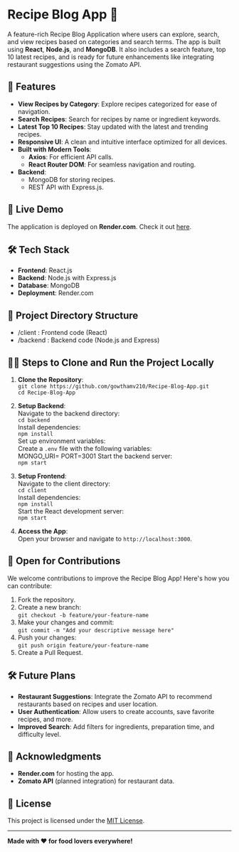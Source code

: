 # Recipe Blog App 🍴

A feature-rich Recipe Blog Application where users can explore, search, and view recipes based on categories and search terms. The app is built using **React**, **Node.js**, and **MongoDB**. It also includes a search feature, top 10 latest recipes, and is ready for future enhancements like integrating restaurant suggestions using the Zomato API.

## 🌟 Features
- **View Recipes by Category**: Explore recipes categorized for ease of navigation.
- **Search Recipes**: Search for recipes by name or ingredient keywords.
- **Latest Top 10 Recipes**: Stay updated with the latest and trending recipes.
- **Responsive UI**: A clean and intuitive interface optimized for all devices.
- **Built with Modern Tools**:
  - **Axios**: For efficient API calls.
  - **React Router DOM**: For seamless navigation and routing.
- **Backend**:
  - MongoDB for storing recipes.
  - REST API with Express.js.

## 🚀 Live Demo
The application is deployed on **Render.com**. Check it out [here](https://recipe-blog-app-frontend.onrender.com/).

## 🛠️ Tech Stack
- **Frontend**: React.js
- **Backend**: Node.js with Express.js
- **Database**: MongoDB
- **Deployment**: Render.com


## 📁 Project Directory Structure
- /client : Frontend code (React) 
- /backend : Backend code (Node.js and Express)


## 🧑‍💻 Steps to Clone and Run the Project Locally

1. **Clone the Repository**:  
   `git clone https://github.com/gowthamv210/Recipe-Blog-App.git`  
   `cd Recipe-Blog-App`

2. **Setup Backend**:  
   Navigate to the backend directory:  
   `cd backend`  
   Install dependencies:  
   `npm install`  
   Set up environment variables:  
   Create a `.env` file with the following variables:  
   MONGO_URI=<your-mongodb-connection-string> PORT=3001
   Start the backend server:  
    `npm start`

3. **Setup Frontend**:  
Navigate to the client directory:  
`cd client`  
Install dependencies:  
`npm install`  
Start the React development server:  
`npm start`

4. **Access the App**:  
Open your browser and navigate to `http://localhost:3000`.


## 🌱 Open for Contributions
We welcome contributions to improve the Recipe Blog App! Here's how you can contribute:
1. Fork the repository.
2. Create a new branch:  
`git checkout -b feature/your-feature-name`
3. Make your changes and commit:  
`git commit -m "Add your descriptive message here"`
4. Push your changes:  
`git push origin feature/your-feature-name`
5. Create a Pull Request.


## 🛠️ Future Plans
- **Restaurant Suggestions**: Integrate the Zomato API to recommend restaurants based on recipes and user location.
- **User Authentication**: Allow users to create accounts, save favorite recipes, and more.
- **Improved Search**: Add filters for ingredients, preparation time, and difficulty level.


## 🙌 Acknowledgments
- **Render.com** for hosting the app.
- **Zomato API** (planned integration) for restaurant data.


## 📄 License
This project is licensed under the [MIT License](LICENSE).

---


**Made with ❤️ for food lovers everywhere!**
